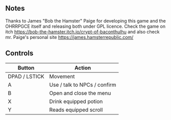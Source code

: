 ## Notes

Thanks to James "Bob the Hamster" Paige for developing this game and the OHRRPGCE itself and releasing both under GPL licence. Check the game on itch https://bob-the-hamster.itch.io/crypt-of-baconthulhu and also check mr. Paige's personal site https://james.hamsterrepublic.com/

## Controls

| Button | Action |
|--|--| 
|DPAD / LSTICK|Movement|
|A|Use / talk to NPCs / confirm|
|B|Open and close the menu|
|X|Drink equipped potion|
|Y|Reads equipped scroll|
